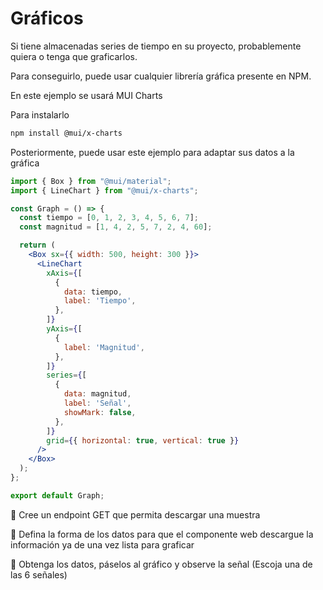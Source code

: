 # Gráficos

Si tiene almacenadas series de tiempo en su proyecto, probablemente quiera o tenga que graficarlos.

Para conseguirlo, puede usar cualquier librería gráfica presente en NPM.

En este ejemplo se usará MUI Charts

Para instalarlo

```bash
npm install @mui/x-charts
```

Posteriormente, puede usar este ejemplo para adaptar sus datos a la gráfica

```jsx
import { Box } from "@mui/material";
import { LineChart } from "@mui/x-charts";

const Graph = () => {
  const tiempo = [0, 1, 2, 3, 4, 5, 6, 7]; 
  const magnitud = [1, 4, 2, 5, 7, 2, 4, 60]; 

  return (
    <Box sx={{ width: 500, height: 300 }}>
      <LineChart
        xAxis={[
          {
            data: tiempo,
            label: 'Tiempo',
          },
        ]}
        yAxis={[
          {
            label: 'Magnitud',
          },
        ]}
        series={[
          {
            data: magnitud,
            label: 'Señal',
            showMark: false,
          },
        ]}
        grid={{ horizontal: true, vertical: true }}
      />
    </Box>
  );
};

export default Graph;
```

🎯 Cree un endpoint GET que permita descargar una muestra

🎯 Defina la forma de los datos para que el componente web descargue la información ya de una vez lista para graficar

🎯 Obtenga los datos, páselos al gráfico y observe la señal (Escoja una de las 6 señales)


